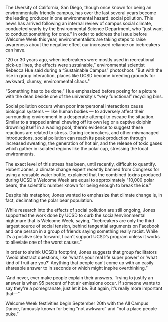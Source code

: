 The Uversity of California, San Diego, though once known for being an environmentally friendly campus, has over the last several years become the leading producer in one environmental hazard: social pollution. This news has arrived following an internal review of campus social climate, conducted yearly by the Environmental Science Department, who “just want to conduct something for once.” In order to address the issue before Welcome Week this year, environmentalists are taking steps to raise awareness about the negative effect our increased reliance on icebreakers can have.

"20 or 30 years ago, when icebreakers were mostly used in recreational pick-up lines, the effects were sustainable,” environmental scientist Rebecca Hue said during a “Sustainable Campus” photoshoot. “But with the rise in group interaction, places like UCSD become breeding grounds for awkward, clumsy, environmental chaos."

“Something has to be done,” Hue emphasized before posing for a picture with the dean beside one of the university's “very functional” recycling bins.

Social pollution occurs when poor interpersonal interactions cause biological systems — like human bodies — to adversely affect their surrounding environment in a desperate attempt to escape the situation. Similar to a trapped animal chewing off its own leg or a captive dolphin drowning itself in a wading pool, there’s evidence to suggest these reactions are related to stress. During icebreakers, and other mismanaged introductions, social pollution can reach its peak production through increased sweating, the generation of hot air, and the release of toxic gases which gather in isolated regions like the polar cap, stressing the local environments.

The exact level of this stress has been, until recently, difficult to quantify. Hubert Jones, a climate change expert recently banned from Congress for using a reusable water bottle, explained that the combined toxins produced during UCSD's Welcome Week are equal to approximately "10,000 polar bears, the scientific number known for being enough to break the ice."

Despite his metaphor, Jones wanted to emphasize that climate change is, in fact, decimating the polar bear population.

While research into the effects of social pollution are still ongoing, Jones supported the work done by UCSD to curb the social/environmental nightmare that is Welcome Week, saying, “Icebreakers are only the third largest source of social tension, behind tangential arguments on Facebook and one person in a group of friends saying something really racist. While it’s a positive step forward, I can't support UCSD’s program unless it works to alleviate one of the worst causes.”

In order to shrink UCSD’s footprint, Jones suggests that group facilitators “Avoid abstract questions, like 'what's your real life super power' or 'what kind of fruit are you?' Anything that people can’t come up with an easily shareable answer to in seconds or which might inspire overthinking.”

“And never, ever make people explain their answers. Trying to justify an answer is when 95 percent of hot air emissions occur. If someone wants to say they're a pomegranate, just let it be. But again, it’s really more important that—"

Welcome Week festivities begin September 20th with the All Campus Dance, famously known for being “not awkward” and “not a place people puke.”
